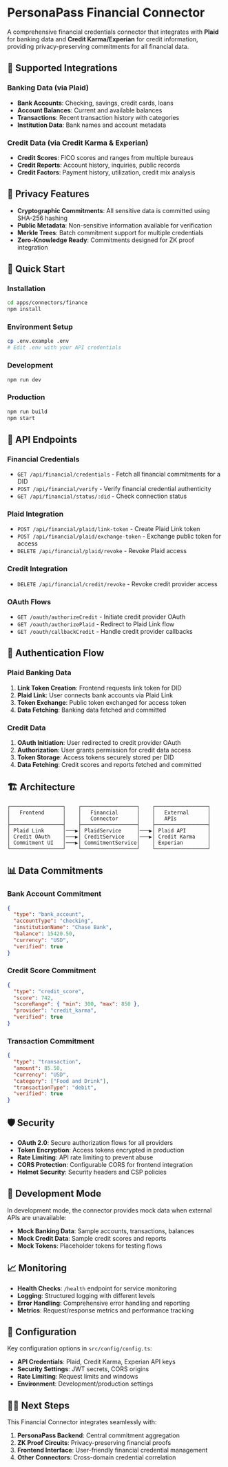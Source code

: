 # PersonaPass Financial Connector

A comprehensive financial credentials connector that integrates with **Plaid** for banking data and **Credit Karma/Experian** for credit information, providing privacy-preserving commitments for all financial data.

## 🏦 Supported Integrations

### Banking Data (via Plaid)
- **Bank Accounts**: Checking, savings, credit cards, loans
- **Account Balances**: Current and available balances
- **Transactions**: Recent transaction history with categories
- **Institution Data**: Bank names and account metadata

### Credit Data (via Credit Karma & Experian)
- **Credit Scores**: FICO scores and ranges from multiple bureaus
- **Credit Reports**: Account history, inquiries, public records
- **Credit Factors**: Payment history, utilization, credit mix analysis

## 🔐 Privacy Features

- **Cryptographic Commitments**: All sensitive data is committed using SHA-256 hashing
- **Public Metadata**: Non-sensitive information available for verification
- **Merkle Trees**: Batch commitment support for multiple credentials
- **Zero-Knowledge Ready**: Commitments designed for ZK proof integration

## 🚀 Quick Start

### Installation

```bash
cd apps/connectors/finance
npm install
```

### Environment Setup

```bash
cp .env.example .env
# Edit .env with your API credentials
```

### Development

```bash
npm run dev
```

### Production

```bash
npm run build
npm start
```

## 📡 API Endpoints

### Financial Credentials
- `GET /api/financial/credentials` - Fetch all financial commitments for a DID
- `POST /api/financial/verify` - Verify financial credential authenticity
- `GET /api/financial/status/:did` - Check connection status

### Plaid Integration
- `POST /api/financial/plaid/link-token` - Create Plaid Link token
- `POST /api/financial/plaid/exchange-token` - Exchange public token for access
- `DELETE /api/financial/plaid/revoke` - Revoke Plaid access

### Credit Integration
- `DELETE /api/financial/credit/revoke` - Revoke credit provider access

### OAuth Flows
- `GET /oauth/authorizeCredit` - Initiate credit provider OAuth
- `GET /oauth/authorizePlaid` - Redirect to Plaid Link flow
- `GET /oauth/callbackCredit` - Handle credit provider callbacks

## 🔑 Authentication Flow

### Plaid Banking Data

1. **Link Token Creation**: Frontend requests link token for DID
2. **Plaid Link**: User connects bank accounts via Plaid Link
3. **Token Exchange**: Public token exchanged for access token
4. **Data Fetching**: Banking data fetched and committed

### Credit Data

1. **OAuth Initiation**: User redirected to credit provider OAuth
2. **Authorization**: User grants permission for credit data access
3. **Token Storage**: Access tokens securely stored per DID
4. **Data Fetching**: Credit scores and reports fetched and committed

## 🏗️ Architecture

```
┌─────────────────┐    ┌──────────────────┐    ┌─────────────────┐
│   Frontend      │    │   Financial      │    │   External      │
│                 │    │   Connector      │    │   APIs          │
├─────────────────┤    ├──────────────────┤    ├─────────────────┤
│ Plaid Link      │───▶│ PlaidService     │───▶│ Plaid API       │
│ Credit OAuth    │───▶│ CreditService    │───▶│ Credit Karma    │
│ Commitment UI   │───▶│ CommitmentService│    │ Experian        │
└─────────────────┘    └──────────────────┘    └─────────────────┘
```

## 📊 Data Commitments

### Bank Account Commitment
```json
{
  "type": "bank_account",
  "accountType": "checking",
  "institutionName": "Chase Bank",
  "balance": 15420.50,
  "currency": "USD",
  "verified": true
}
```

### Credit Score Commitment
```json
{
  "type": "credit_score",
  "score": 742,
  "scoreRange": { "min": 300, "max": 850 },
  "provider": "credit_karma",
  "verified": true
}
```

### Transaction Commitment
```json
{
  "type": "transaction",
  "amount": 85.50,
  "currency": "USD",
  "category": ["Food and Drink"],
  "transactionType": "debit",
  "verified": true
}
```

## 🛡️ Security

- **OAuth 2.0**: Secure authorization flows for all providers
- **Token Encryption**: Access tokens encrypted in production
- **Rate Limiting**: API rate limiting to prevent abuse
- **CORS Protection**: Configurable CORS for frontend integration
- **Helmet Security**: Security headers and CSP policies

## 🧪 Development Mode

In development mode, the connector provides mock data when external APIs are unavailable:

- **Mock Banking Data**: Sample accounts, transactions, balances
- **Mock Credit Data**: Sample credit scores and reports
- **Mock Tokens**: Placeholder tokens for testing flows

## 📈 Monitoring

- **Health Checks**: `/health` endpoint for service monitoring
- **Logging**: Structured logging with different levels
- **Error Handling**: Comprehensive error handling and reporting
- **Metrics**: Request/response metrics and performance tracking

## 🔧 Configuration

Key configuration options in `src/config/config.ts`:

- **API Credentials**: Plaid, Credit Karma, Experian API keys
- **Security Settings**: JWT secrets, CORS origins
- **Rate Limiting**: Request limits and windows
- **Environment**: Development/production settings

## 🏃‍♂️ Next Steps

This Financial Connector integrates seamlessly with:

1. **PersonaPass Backend**: Central commitment aggregation
2. **ZK Proof Circuits**: Privacy-preserving financial proofs
3. **Frontend Interface**: User-friendly financial credential management
4. **Other Connectors**: Cross-domain credential correlation